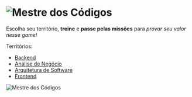 # ![Mestre dos Códigos](https://github.com/db1group/mestre-dos-codigos/blob/master/docs/img/logo-2.svg)

Escolha seu território, **treine** e **passe pelas missões** para *provar seu valor nesse game!*

Territórios:

* [Backend](backend.md)
* [Análise de Negócio](analise-negocio.md)
* [Arquitetura de Software](arquitetura.md)
* [Frontend](frontend.md)

![Mestre dos Códigos](https://github.com/db1group/mestre-dos-codigos/blob/master/docs/img/mdc-banner.png?raw=true)
